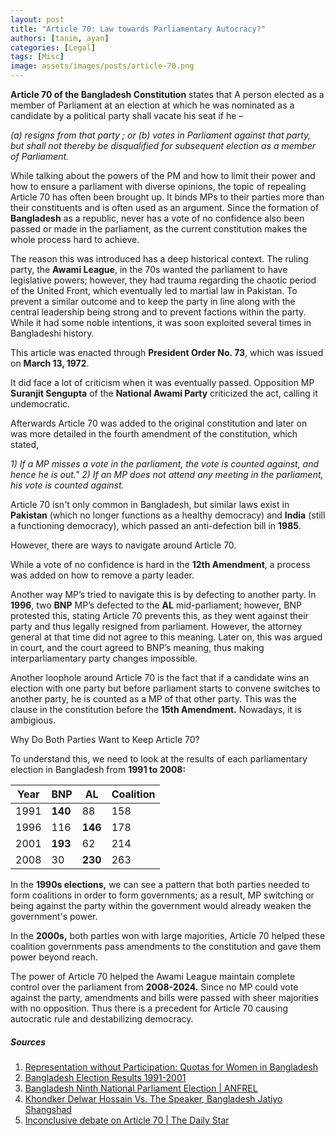 ```yaml
--- 
layout: post 
title: "Article 70: Law towards Parliamentary Autocracy?" 
authors: [tanim, ayan] 
categories: [Legal] 
tags: [Misc]
image: assets/images/posts/article-70.png 
---
```


**Article 70 of the Bangladesh Constitution** states that A person elected as a member of Parliament at an election at which he was nominated as a candidate by a political party shall vacate his seat if he –

*(a) resigns from that party ;
or (b) votes in Parliament against that party, but shall not thereby be disqualified for subsequent election as a member of Parliament.*

While talking about the powers of the PM and how to limit their power and how to ensure a parliament with diverse opinions, the topic of repealing Article 70 has often been brought up. It binds MPs to their parties more than their constituents and is often used as an argument. Since the formation of **Bangladesh** as a republic, never has a vote of no confidence also been passed or made in the parliament, as the current constitution makes the whole process hard to achieve.

The reason this was introduced has a deep historical context. The ruling party, the **Awami League**, in the 70s wanted the parliament to have legislative powers; however, they had trauma regarding the chaotic period of the United Front, which eventually led to martial law in Pakistan. To prevent a similar outcome and to keep the party in line along with the central leadership being strong and to prevent factions within the party. While it had some noble intentions, it was soon exploited several times in Bangladeshi history.

This article was enacted through **President Order No. 73**, which was issued on **March 13, 1972**.

It did face a lot of criticism when it was eventually passed. Opposition MP **Suranjit Sengupta** of the **National Awami Party** criticized the act, calling it undemocratic.

Afterwards Article 70 was added to the original constitution and later on was more detailed in the fourth amendment of the constitution, which stated,

*1) If a MP misses a vote in the parliament, the vote is counted against, and hence he is out."
2) If an MP does not attend any meeting in the parliament, his vote is counted against.*

Article 70 isn't only common in Bangladesh, but similar laws exist in **Pakistan** (which no longer functions as a healthy democracy) and **India** (still a functioning democracy), which passed an anti-defection bill in **1985**.

However, there are ways to navigate around Article 70.

While a vote of no confidence is hard in the **12th Amendment**, a process was added on how to remove a party leader.

Another way MP’s tried to navigate this is by defecting to another party. In **1996**, two **BNP** MP’s defected to the **AL** mid-parliament; however, BNP protested this, stating Article 70 prevents this, as they went against their party and thus legally resigned from parliament. However, the attorney general at that time did not agree to this meaning. Later on, this was argued in court, and the court agreed to BNP’s meaning, thus making interparliamentary party changes impossible.

Another loophole around Article 70 is the fact that if a candidate wins an election with one party but before parliament starts to convene switches to another party, he is counted as a MP of that other party. This was the clause in the constitution before the **15th Amendment.** Nowadays, it is ambigious.

Why Do Both Parties Want to Keep Article 70?

To understand this, we need to look at the results of each parliamentary election in Bangladesh from **1991 to 2008:**

| Year | BNP | AL  | Coalition |
| ---- | --- | --- | --------- |
| 1991 | **140** | 88  | 158       |
| 1996 | 116 | **146** | 178       |
| 2001 | **193** | 62  | 214       |
| 2008 | 30  | **230** | 263       |

In the **1990s elections,** we can see a pattern that both parties needed to form coalitions in order to form governments; as a result, MP switching or being against the party within the government would already weaken the government's power.

In the **2000s,** both parties won with large majorities, Article 70 helped these coalition governments pass amendments to the constitution and gave them power beyond reach.

The power of Article 70 helped the Awami League maintain complete control over the parliament from **2008-2024.** Since no MP could vote against the party, amendments and bills were passed with sheer majorities with no opposition. Thus there is a precedent for Article 70 causing autocratic rule and destabilizing democracy.

#####  Sources

1. [Representation without Participation: Quotas for Women in Bangladesh](https://www.jstor.org/stable/20445157)
2. [Bangladesh Election Results 1991-2001](https://www.bd.emb-japan.go.jp/jp/mailMagazine/pdf/02benkyokai140304.pdf)
3. [Bangladesh Ninth National Parliament Election | ANFREL](https://aceproject.org/ero-en/regions/asia/BD/bangladesh-final-report-general-elections-anfrel/at_download/file)
4. [Khondker Delwar Hossain Vs. The Speaker, Bangladesh Jatiyo Shangshad](https://www.lawyersnjurists.com/article/khondker-delwar-hossain-vs-the-speaker-bangladesh-jatiyo-shangshad-parliament/)
5. [Inconclusive debate on Article 70 | The Daily Star](https://www.thedailystar.net/backpage/news/inconclusive-debate-article-70-1987825)
